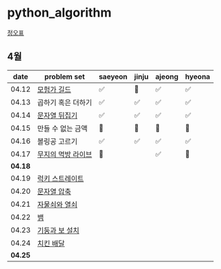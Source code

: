 # python_algorithm

[정오표](https://github.com/ndb796/python-for-coding-test/blob/master/notice.md)

## 4월

| date      | problem set                                                                           | saeyeon | jinju | ajeong | hyeona |
| --------- | ------------------------------------------------------------------------------------- | ------- | ----- | ------ | ------ |
| 04.12     | [모험가 길드](https://www.acmicpc.net/problem/25538)                                  | ✅      | 🔺    | ✅     |   ✅   |
| 04.13     | 곱하기 혹은 더하기                                                                    | ✅      | ✅    |  ✅     |   ✅   |
| 04.14     | [문자열 뒤집기](https://www.acmicpc.net/problem/1439)                                 | ✅      | ✅    |  ✅    |   ✅   |
| 04.15     | 만들 수 없는 금액                                                                     | 🔺      | 🔺    |  🔺    |   🔺   |
| 04.16     | 볼링공 고르기                                                                         | ✅      | ✅    | ✅     |   ✅    |
| 04.17     | [무지의 먹방 라이브](https://school.programmers.co.kr/learn/courses/30/lessons/42891) |    🔺     |       |  ✅     |   🔺   |
| **04.18** |                                                                                       |         |       |        |        |
|04.19| [럭키 스트레이트](https://www.acmipc.net/problem/18406)                                         |         |       |        |        |
|04.20 | [문자열 압축](https://programmers.co.kr/learn/courses/30/lessons/60057)                        |         |       |        |        |
|04.21 | [자물쇠와 열쇠](https://programmers.co.kr/learn/courses/30/lessons/60059)                      |         |       |        |        |
|04.22 | [뱀](https://www.acmicpc.net/problem/3190)                                                   |         |       |        |        |
|04.23| [기둥과 보 설치](https://programmers.co.kr/learn/courses/30/lessons/60061)                        |         |       |        |        |    
|04.24| [치킨 배달](https://www.acmipc.net/problem/15686)                                                 |         |       |        |        |
| **04.25** |                                                                                       |         |       |        |        |
